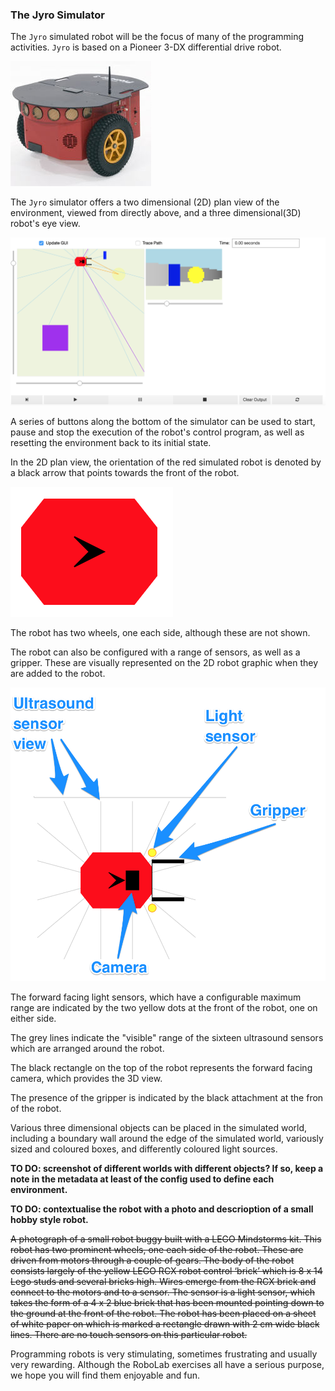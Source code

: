 ### The Jyro Simulator

The `Jyro` simulated robot will be the focus of many of the programming activities. `Jyro` is based on a Pioneer 3-DX differential drive robot.

![Photograph of a Pioneer 3-DX two wheeled differential drive robot with several ultrasound sensores arranged in a row at the front and front side of the robot.](../images/00_01_pioneer_3_cc_via_ros_org.jpg)

The `Jyro` simulator offers a two dimensional (2D) plan view of the environment, viewed from directly above, and a three dimensional(3D) robot's eye view.

![Screenshot of the Jyro simualtor showing the plan 2D view highlighting the simulated robot and the field of view of its ultrasound and light sensors, sever static objects and a light that has been detected. The simulator window also shows a 3d view of the world from the robot's forward facing camera showing the walls around the edge of simulated world, a static object and a spherical light source.](../images/00_01_Jyro_sim.png)

A series of buttons along the bottom of the simulator can be used to start, pause and stop the execution of the robot's control program, as well as resetting the environment back to its initial state.

In the 2D plan view, the orientation of the red simulated robot is denoted by a black arrow that points towards the front of the robot.

![Plan view, looking down, of the Jyto simulator, with a black arrow legend that indicates the front of the robot.](../images/00_01_Jyro_base.png)

The robot has two wheels, one each side, although these are not shown.

The robot can also be configured with a range of sensors, as well as a gripper. These are visually represented on the 2D robot graphic when they are added to the robot.

![A plan view of a cofigured Jyro robot showing the range of each of the sixteen directional sensors arranged around the edge of the robot, the presence of a camera ad a pair of grippers and two light sensors, one on each side of the front of the robot.](../images/00_01_Jyro_sensors.png)

The forward facing light sensors, which have a configurable maximum range are indicated by the two yellow dots at the front of the robot, one on either side.

The grey lines indicate the "visible" range of the sixteen ultrasound sensors which are arranged around the robot.

The black rectangle on the top of the robot represents the forward facing camera, which provides the 3D view.

The presence of the gripper is indicated by the black attachment at the fron of the robot.

Various three dimensional objects can be placed in the simulated world, including a boundary wall around the edge of the simulated world, variously sized and coloured boxes, and differently coloured light sources.

__TO DO: screenshot of different worlds with different objects? If so, keep a note in the metadata at least of the config used to define each environment.__

__TO DO: contextualise the robot with a photo and descrioption of a small hobby style robot.__


<s>A photograph of a small robot buggy built with a LEGO Mindstorms kit. This robot has two prominent wheels, one each side of the robot. These are driven from motors through a couple of gears. The body of the robot consists largely of the yellow LEGO RCX robot control ‘brick’ which is 8 x 14 Lego studs and several bricks high. Wires emerge from the RCX brick and connect to the motors and to a sensor. The sensor is a light sensor, which takes the form of a 4 x 2 blue brick that has been mounted pointing down to the ground at the front of the robot. The robot has been placed on a sheet of white paper on which is marked a rectangle drawn with 2 cm wide black lines. There are no touch sensors on this particular robot.</s>

Programming robots is very stimulating, sometimes frustrating and usually very rewarding. Although the RoboLab exercises all have a serious purpose, we hope you will find them enjoyable and fun.
